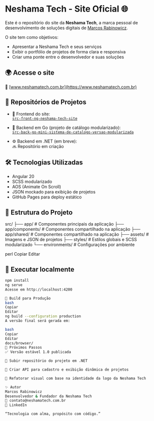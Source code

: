 # Neshama Tech - Site Oficial 🌐

Este é o repositório do site da **Neshama Tech**, a marca pessoal de desenvolvimento de soluções digitais de [Marcos Rabinowicz](https://www.linkedin.com/in/marcos-rabinowicz/).

O site tem como objetivos:

- Apresentar a Neshama Tech e seus serviços
- Exibir o portfólio de projetos de forma clara e responsiva
- Criar uma ponte entre o desenvolvedor e suas soluções

## 🌍 Acesse o site

🔗 [www.neshamatech.com.br](https://www.neshamatech.com.br)

## 📂 Repositórios de Projetos

- 🧠 Frontend do site:  
  [`src-front-ng-neshama-tech-site`](https://github.com/marcos-rabinowicz/src-front-ng-neshama-tech-site)

- 🧰 Backend em Go (projeto de catálogo modularizado):  
  [`src-back-go-mini-sistema-de-catalogo-versao-modularizada`](https://github.com/marcos-rabinowicz/src-back-go-mini-sistema-de-catalogo-versao-modularizada)

- ⚙️ Backend em .NET (em breve):  
  🔜 Repositório em criação

## 🛠️ Tecnologias Utilizadas

- Angular 20
- SCSS modularizado
- AOS (Animate On Scroll)
- JSON mockado para exibição de projetos
- GitHub Pages para deploy estático

## 📁 Estrutura do Projeto

src/
├── app/ # Componentes principais da aplicação
├── app/components/ # Componentes compartilhado na aplicação
├── app/shared/ # Componentes compartilhado na aplicação
├── assets/ # Imagens e JSON de projetos
├── styles/ # Estilos globais e SCSS modularizado
└── environments/ # Configurações por ambiente

perl
Copiar
Editar

## 🚀 Executar localmente

```bash
npm install
ng serve
Acesse em http://localhost:4200

🔨 Build para Produção
bash
Copiar
Editar
ng build --configuration production
A versão final será gerada em:

bash
Copiar
Editar
docs/browser/
🧱 Próximos Passos
✅ Versão estável 1.0 publicada

🔧 Subir repositório do projeto em .NET

🔧 Criar API para cadastro e exibição dinâmica de projetos

🎨 Refatorar visual com base na identidade da logo da Neshama Tech

✨ Autor
Marcos Rabinowicz
Desenvolvedor & Fundador da Neshama Tech
📧 contato@neshamatech.com.br
🔗 LinkedIn

“Tecnologia com alma, propósito com código.”
```
